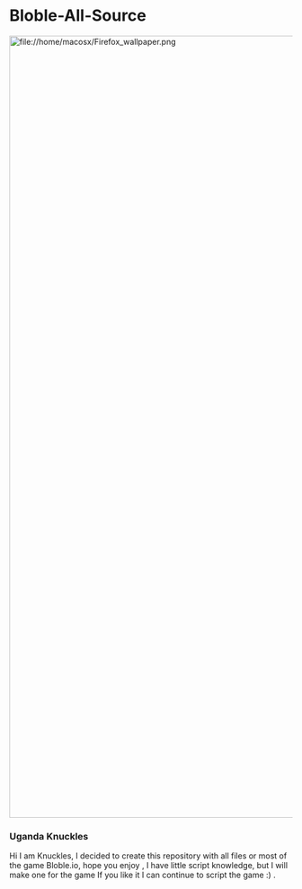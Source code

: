 # Bloble-All-Source

<img width="1392" alt="file://home/macosx/Firefox_wallpaper.png" src="https://www.lohafex.com/wp-content/uploads/2019/12/memes-1080x1080-inspirational-what-is-uganda-knuckles-the-history-and-origin-of-do-u-of-the-day-of-memes-1080x1080-1.jpg" style="max-width:100%;">

<h3>Uganda Knuckles</h3>

<p>Hi I am Knuckles, I decided to create this repository with all files or most of the game Bloble.io, hope you enjoy , I have little script knowledge, but I will make one for the game If you like it I can continue to script the game :) .</p>
